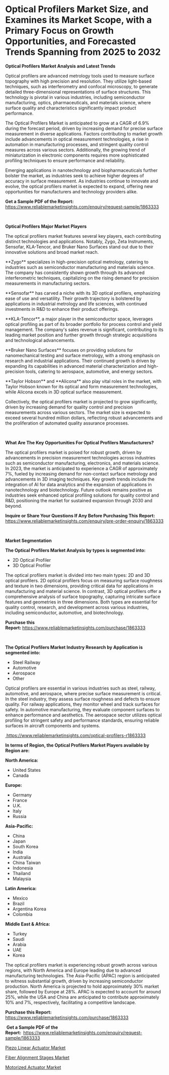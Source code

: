 <p><h1>Optical Profilers Market Size, and Examines its Market Scope, with a Primary Focus on Growth Opportunities, and Forecasted Trends Spanning from 2025 to 2032</h1></p><p><strong>Optical Profilers Market Analysis and Latest Trends</strong></p>
<p><p>Optical profilers are advanced metrology tools used to measure surface topography with high precision and resolution. They utilize light-based techniques, such as interferometry and confocal microscopy, to generate detailed three-dimensional representations of surface structures. This technology is pivotal in various industries, including semiconductor manufacturing, optics, pharmaceuticals, and materials science, where surface quality and characteristics significantly impact product performance.</p><p>The Optical Profilers Market is anticipated to grow at a CAGR of 6.9% during the forecast period, driven by increasing demand for precise surface measurement in diverse applications. Factors contributing to market growth include advancements in optical measurement technologies, a rise in automation in manufacturing processes, and stringent quality control measures across various sectors. Additionally, the growing trend of miniaturization in electronic components requires more sophisticated profiling techniques to ensure performance and reliability.</p><p>Emerging applications in nanotechnology and biopharmaceuticals further bolster the market, as industries seek to achieve higher degrees of accuracy in surface measurement. As industries continue to innovate and evolve, the optical profilers market is expected to expand, offering new opportunities for manufacturers and technology providers alike.</p></p>
<p><strong>Get a Sample PDF of the Report:&nbsp;</strong> <a href="https://www.reliablemarketinsights.com/enquiry/request-sample/1863333?utm_campaign=2183&utm_medium=2&utm_source=Github&utm_content=ia&utm_term=10042025&utm_id=optical-profilers">https://www.reliablemarketinsights.com/enquiry/request-sample/1863333</a></p>
<p>&nbsp;</p>
<p><strong>Optical Profilers Major Market Players</strong></p>
<p><p>The optical profilers market features several key players, each contributing distinct technologies and applications. Notably, Zygo, Zeta Instruments, Sensofar, KLA-Tencor, and Bruker Nano Surfaces stand out due to their innovative solutions and broad market reach.</p><p>**Zygo** specializes in high-precision optical metrology, catering to industries such as semiconductor manufacturing and materials science. The company has consistently shown growth through its advanced interferometric techniques, capitalizing on the rising demand for precision measurements in manufacturing sectors.</p><p>**Sensofar** has carved a niche with its 3D optical profilers, emphasizing ease of use and versatility. Their growth trajectory is bolstered by applications in industrial metrology and life sciences, with continued investments in R&D to enhance their product offerings.</p><p>**KLA-Tencor**, a major player in the semiconductor space, leverages optical profiling as part of its broader portfolio for process control and yield management. The company's sales revenue is significant, contributing to its leading market position and further growth through strategic acquisitions and technological advancements.</p><p>**Bruker Nano Surfaces** focuses on providing solutions for nanomechanical testing and surface metrology, with a strong emphasis on research and industrial applications. Their continued growth is driven by expanding its capabilities in advanced material characterization and high-precision tools, catering to aerospace, automotive, and energy sectors.</p><p>**Taylor Hobson** and **Alicona** also play vital roles in the market, with Taylor Hobson known for its optical and form measurement technologies, while Alicona excels in 3D optical surface measurement.</p><p>Collectively, the optical profilers market is projected to grow significantly, driven by increasing demand for quality control and precision measurements across various sectors. The market size is expected to exceed several hundred million dollars, reflecting robust advancements and the proliferation of automated quality assurance processes.</p></p>
<p>&nbsp;</p>
<p><strong>What Are The Key Opportunities For Optical Profilers Manufacturers?</strong></p>
<p><p>The optical profilers market is poised for robust growth, driven by advancements in precision measurement technologies across industries such as semiconductor manufacturing, electronics, and materials science. In 2023, the market is anticipated to experience a CAGR of approximately 7%, fueled by increasing demand for non-contact surface metrology and advancements in 3D imaging techniques. Key growth trends include the integration of AI for data analytics and the expansion of applications in nanotechnology and biotechnology. Future outlook remains positive as industries seek enhanced optical profiling solutions for quality control and R&D, positioning the market for sustained expansion through 2030 and beyond.</p></p>
<p><strong>Inquire or Share Your Questions If Any Before Purchasing This Report:</strong> <a href="https://www.reliablemarketinsights.com/enquiry/pre-order-enquiry/1863333?utm_campaign=2183&utm_medium=2&utm_source=Github&utm_content=ia&utm_term=10042025&utm_id=optical-profilers">https://www.reliablemarketinsights.com/enquiry/pre-order-enquiry/1863333</a></p>
<p>&nbsp;</p>
<p><strong>Market Segmentation</strong></p>
<p><strong>The Optical Profilers Market Analysis by types is segmented into:</strong></p>
<p><ul><li>2D Optical Profiler</li><li>3D Optical Profiler</li></ul></p>
<p><p>The optical profilers market is divided into two main types: 2D and 3D optical profilers. 2D optical profilers focus on measuring surface roughness and texture in two dimensions, providing critical data for applications in manufacturing and material science. In contrast, 3D optical profilers offer a comprehensive analysis of surface topography, capturing intricate surface features and geometries in three dimensions. Both types are essential for quality control, research, and development across various industries, including semiconductor, automotive, and biotechnology.</p></p>
<p><strong>Purchase this Report:&nbsp;</strong><a href="https://www.reliablemarketinsights.com/purchase/1863333?utm_campaign=2183&utm_medium=2&utm_source=Github&utm_content=ia&utm_term=10042025&utm_id=optical-profilers">https://www.reliablemarketinsights.com/purchase/1863333</a></p>
<p>&nbsp;</p>
<p><strong>The Optical Profilers Market Industry Research by Application is segmented into:</strong></p>
<p><ul><li>Steel Railway</li><li>Automotive</li><li>Aerospace</li><li>Other</li></ul></p>
<p><p>Optical profilers are essential in various industries such as steel, railway, automotive, and aerospace, where precise surface measurement is critical. In the steel industry, they assess surface roughness and defects to ensure quality. For railway applications, they monitor wheel and track surfaces for safety. In automotive manufacturing, they evaluate component surfaces to enhance performance and aesthetics. The aerospace sector utilizes optical profiling for stringent safety and performance standards, ensuring reliable surfaces in aircraft components and systems.</p></p>
<p><a href="https://www.reliablemarketinsights.com/optical-profilers-r1863333?utm_campaign=2183&utm_medium=2&utm_source=Github&utm_content=ia&utm_term=10042025&utm_id=optical-profilers">&nbsp;https://www.reliablemarketinsights.com/optical-profilers-r1863333</a></p>
<p><strong>In terms of Region, the Optical Profilers Market Players available by Region are:</strong></p>
<p>
    <p> <strong> North America: </strong>
        <ul>
            <li>United States</li>
            <li>Canada</li>
        </ul>
        </p> 
    <p> <strong> Europe: </strong>
        <ul>
            <li>Germany</li>
            <li>France</li>
            <li>U.K.</li>
            <li>Italy</li>
            <li>Russia</li>
        </ul>
        </p> 
    <p> <strong> Asia-Pacific: </strong>
        <ul>
            <li>China</li>
            <li>Japan</li>
            <li>South Korea</li>
            <li>India</li>
            <li>Australia</li>
            <li>China Taiwan</li>
            <li>Indonesia</li>
            <li>Thailand</li>
            <li>Malaysia</li>
        </ul>
        </p> 
    <p> <strong> Latin America: </strong>
        <ul>
            <li>Mexico</li>
            <li>Brazil</li>
            <li>Argentina Korea</li>
            <li>Colombia</li>
        </ul>
        </p> 
    <p> <strong> Middle East & Africa: </strong>
        <ul>
            <li>Turkey</li>
            <li>Saudi</li>
            <li>Arabia</li>
            <li>UAE</li>
            <li>Korea</li>
        </ul>
    </p>
    </p>
<p><p>The optical profilers market is experiencing robust growth across various regions, with North America and Europe leading due to advanced manufacturing technologies. The Asia-Pacific (APAC) region is anticipated to witness substantial growth, driven by increasing semiconductor production. North America is projected to hold approximately 30% market share, followed by Europe at 28%. APAC is expected to account for around 25%, while the USA and China are anticipated to contribute approximately 10% and 7%, respectively, facilitating a competitive landscape.</p></p>
<p><strong>Purchase this Report: </strong><a href="https://www.reliablemarketinsights.com/purchase/1863333?utm_campaign=2183&utm_medium=2&utm_source=Github&utm_content=ia&utm_term=10042025&utm_id=optical-profilers">https://www.reliablemarketinsights.com/purchase/1863333</a></p>
<p>&nbsp;<strong>Get a Sample PDF of the Report:&nbsp;&nbsp;</strong><a href="https://www.reliablemarketinsights.com/enquiry/request-sample/1863333?utm_campaign=2183&utm_medium=2&utm_source=Github&utm_content=ia&utm_term=10042025&utm_id=optical-profilers">https://www.reliablemarketinsights.com/enquiry/request-sample/1863333</a></p>
<p><strong></strong></p>
<p><p><a href="https://github.com/safurdorthu8/Market-Research-Report-List-1/blob/main/piezo-linear-actuator-market.md?utm_campaign=2183&utm_medium=2&utm_source=Github&utm_content=ia&utm_term=10042025&utm_id=optical-profilers">Piezo Linear Actuator Market</a></p><p><a href="https://github.com/achilekirwan/Market-Research-Report-List-1/blob/main/fiber-alignment-stages-market.md?utm_campaign=2183&utm_medium=2&utm_source=Github&utm_content=ia&utm_term=10042025&utm_id=optical-profilers">Fiber Alignment Stages Market</a></p><p><a href="https://github.com/bettysbozer/Market-Research-Report-List-1/blob/main/motorized-actuator-market.md?utm_campaign=2183&utm_medium=2&utm_source=Github&utm_content=ia&utm_term=10042025&utm_id=optical-profilers">Motorized Actuator Market</a></p></p>